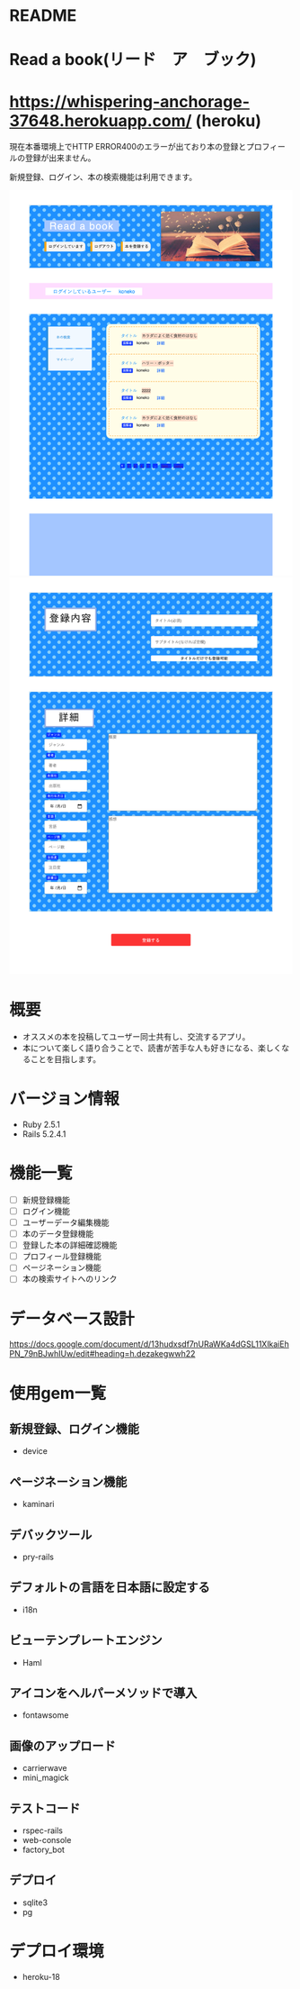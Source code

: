 # README

# Read a book(リード　ア　ブック)
# https://whispering-anchorage-37648.herokuapp.com/ (heroku)
現在本番環境上でHTTP ERROR400のエラーが出ており本の登録とプロフィールの登録が出来ません。

新規登録、ログイン、本の検索機能は利用できます。

![画像名](screencapture-localhost-3000-2021-03-07-00_28_31.png)
![画像名](screencapture-localhost-3000-books-new-2021-03-07-00_41_53.png)

# 概要
* オススメの本を投稿してユーザー同士共有し、交流するアプリ。
* 本について楽しく語り合うことで、読書が苦手な人も好きになる、楽しくなることを目指します。
# バージョン情報
* Ruby 2.5.1
* Rails 5.2.4.1
# 機能一覧

- [ ] 新規登録機能
- [ ] ログイン機能
- [ ] ユーザーデータ編集機能
- [ ] 本のデータ登録機能
- [ ] 登録した本の詳細確認機能
- [ ] プロフィール登録機能
- [ ] ページネーション機能
- [ ] 本の検索サイトへのリンク

# データベース設計
https://docs.google.com/document/d/13hudxsdf7nURaWKa4dGSL11XlkaiEhPN_79nBJwhIUw/edit#heading=h.dezakegwwh22

# 使用gem一覧
## 新規登録、ログイン機能
* device
## ページネーション機能
* kaminari
## デバックツール
* pry-rails
## デフォルトの言語を日本語に設定する
* i18n
## ビューテンプレートエンジン
*  Haml
## アイコンをヘルパーメソッドで導入
* fontawsome
## 画像のアップロード
* carrierwave
* mini_magick
## テストコード
* rspec-rails
* web-console
* factory_bot
## デプロイ
* sqlite3
* pg
# デプロイ環境
* heroku-18
